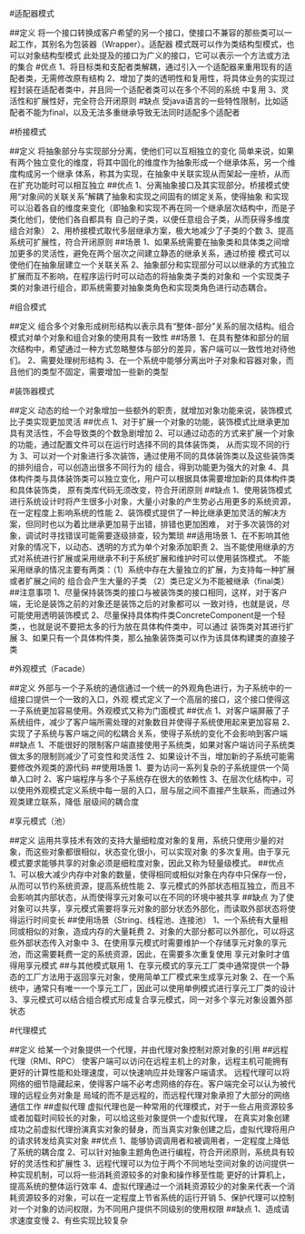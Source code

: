 #适配器模式

##定义
    将一个接口转换成客户希望的另一个接口，使接口不兼容的那些类可以一起工作，其别名为包装器（Wrapper）。适配器
    模式既可以作为类结构型模式，也可以对象结构型模式
    此处提及的接口为广义的接口，它可以表示一个方法或方法的集合
#优点
    1、将目标类和支配者类解耦，通过引入一个适配器来重用现有的适配者类，无需修改原有结构
    2、增加了类的透明性和复用性，将具体业务的实现过程封装在适配者类中，并且同一个适配者类可以在多个不同的系统
    中复用
    3、灵活性和扩展性好，完全符合开闭原则
#缺点
    受java语言的一些特性限制，比如适配者不能为final，以及无法多重继承导致无法同时适配多个适配者
    
#桥接模式

##定义
    将抽象部分与实现部分分离，使他们可以互相独立的变化
    简单来说，如果有两个独立变化的维度，将其中固化的维度作为抽象形成一个继承体系，另一个维度构成另一个继承
    体系，称其为实现，在抽象中关联实现从而架起一座桥，从而在扩充功能时可以相互独立
##优点
    1、分离抽象接口及其实现部分。桥接模式使用“对象间的关联关系”解耦了抽象和实现之间固有的绑定关系，使得抽象
    和实现可以沿着各自的维度来变化（即抽象和实现不再在同一个继承层次结构中，而是子类化他们，使他们各自都具有
    自己的子类，以便任意组合子类，从而获得多维度组合对象）
    2、用桥接模式取代多层继承方案，极大地减少了子类的个数
    3、提高系统可扩展性，符合开闭原则
##场景
    1、如果系统需要在抽象类和具体类之间增加更多的灵活性，避免在两个层次之间建立静态的继承关系，通过桥接
    模式可以使他们在抽象层建立一个关联关系
    2、抽象部分和实现部分可以以继承的方式独立扩展而互不影响，在程序运行时可以动态的将抽象类子类的对象和
    一个实现类子类的对象进行组合，即系统需要对抽象类角色和实现类角色进行动态耦合。 
    
#组合模式

##定义
    组合多个对象形成树形结构以表示具有“整体-部分”关系的层次结构。组合模式对单个对象和组合对象的使用具有一致性
##场景
    1、在具有整体和部分的层次结构中，希望通过一种方式忽略整体与部分的差异，客户端可以一致性地对待他们。
    2、需要处理树形结构
    3、在一个系统中能够分离出叶子对象和容器对象，而且他们的类型不固定，需要增加一些新的类型
    
#装饰器模式

##定义
    动态的给一个对象增加一些额外的职责，就增加对象功能来说，装饰模式比子类实现更加灵活
##优点
    1、对于扩展一个对象的功能，装饰模式比继承更加具有灵活性，不会导致类的个数急剧增加
    2、可以通过动态的方式来扩展一个对象的功能，通过配置文件可以在运行时选择不同的具体装饰类，
    从而实现不同的行为
    3、可以对一个对象进行多次装饰，通过使用不同的具体装饰类以及这些装饰类的排列组合，可以创造出很多不同行为的
    组合，得到功能更为强大的对象
    4、具体构件类与具体装饰类可以独立变化，用户可以根据具体需要增加新的具体构件类和具体装饰类，
    原有类库代码无须改变，符合开闭原则
##缺点
    1、使用装饰模式进行系统设计时将产生很多小对象，大量小对象的产生势必占用更多的系统资源，在一定程度上影响系统的性能
    2、装饰模式提供了一种比继承更加灵活的解决方案，但同时也以为着比继承更加易于出错，排错也更加困难，
    对于多次装饰的对象，调试时寻找错误可能需要逐级排查，较为繁琐
##适用场景
    1、在不影响其他对象的情况下，以动态、透明的方式为单个对象添加职责
    2、当不能使用继承的方式对系统进行扩展或采用继承不利于系统扩展和维护时可以使用装饰模式。
    不能采用继承的情况主要有两类：（1）系统中存在大量独立的扩展，为支持每一种扩展或者扩展之间的
    组合会产生大量的子类
                               （2）类已定义为不能被继承（final类）
##注意事项
    1、尽量保持装饰类的接口与被装饰类的接口相同，这样，对于客户端，无论是装饰之前的对象还是装饰之后的对象都可以
    一致对待，也就是说，尽可能使用透明装饰模式
    2、尽量保持具体构件类ConcreteComponent是一个轻类，，也就是说不要把太多的行为放在具体构件类中，可以通过
    装饰类对其进行扩展
    3、如果只有一个具体构件类，那么抽象装饰类可以作为该具体构建类的直接子类
    
#外观模式（Facade）

##定义
    外部与一个子系统的通信通过一个统一的外观角色进行，为子系统中的一组接口提供一个一致的入口，外观
    模式定义了一个高层的接口，这个接口使得这一子系统更加容易使用。外观模式又称为门面模式
##优点
    1、对客户端屏蔽了子系统组件，减少了客户端所需处理的对象数目并使得子系统使用起来更加容易
    2、实现了子系统与客户端之间的松耦合关系，使得子系统的变化不会影响到客户端
##缺点
    1、不能很好的限制客户端直接使用子系统类，如果对客户端访问子系统类做太多的限制则减少了可变性和灵活性
    2、如果设计不当，增加新的子系统可能需要修改外观类的源代码
##使用场景
    1、要为访问一系列复杂的子系统提供一个简单入口时
    2、客户端程序与多个子系统存在很大的依赖性
    3、在层次化结构中，可以使用外观模式定义系统中每一层的入口，层与层之间不直接产生联系，而通过外观类建立联系，降低
    层级间的耦合度
    
#享元模式（池）

##定义
    运用共享技术有效的支持大量细粒度对象的复用，系统只使用少量的对象，而这些对象都很相似，状态变化很小，可以实现对象
    的多次复用。由于享元模式要求能够共享的对象必须是细粒度对象，因此又称为轻量级模式。
##优点
    1、可以极大减少内存中对象的数量，使得相同或相似对象在内存中只保存一份，从而可以节约系统资源，提高系统性能
    2、享元模式的外部状态相互独立，而且不会影响其内部状态，从而使得享元对象可以在不同的环境中被共享
##缺点
    为了使对象可以共享，享元模式需要将享元对象的部分状态外部化，而读取外部状态将使得运行时间变长
##使用场景（String、线程池、连接池）
    1、一个系统有大量相同或相似的对象，造成内存的大量耗费
    2、对象的大部分都可以外部化，可以将这些外部状态传入对象中
    3、在使用享元模式时需要维护一个存储享元对象的享元池，而这需要耗费一定的系统资源，因此，在需要多次重复使用
    享元对象时才值得用享元模式
##与其他模式联用
    1、在享元模式的享元工厂类中通常提供一个静态的工厂方法用于返回享元对象，使用简单工厂模式来生成享元对象
    2、在一个系统中，通常只有唯一一个享元工厂，因此可以使用单例模式进行享元工厂类的设计
    3、享元模式可以结合组合模式形成复合享元模式，同一对多个享元对象设置外部状态
    
#代理模式

##定义
    给某一个对象提供一个代理，并由代理对象控制对原对象的引用
##远程代理（RMI、RPC）
    使客户端可以访问在远程主机上的对象，远程主机可能拥有更好的计算性能和处理速度，可以快速响应并处理客户端请求。
    远程代理可以将网络的细节隐藏起来，使得客户端不必考虑网络的存在。客户端完全可以认为被代理的远程业务对象是
    局域的而不是远程的，而远程代理对象承担了大部分的网络通信工作
##虚拟代理
    虚拟代理也是一种常用的代理模式，对于一些占用资源较多或者加载时间较长的对象，可以给这些对象提供一个虚拟代理，
    在真实对象创建成功之前虚拟代理扮演真实对象的替身，而当真实对象创建之后，虚拟代理将用户的请求转发给真实对象
##优点
    1、能够协调调用者和被调用者，一定程度上降低了系统的耦合度
    2、可以针对抽象主题角色进行编程，符合开闭原则，系统具有较好的灵活性和扩展性
    3、远程代理可以为位于两个不同地址空间对象的访问提供一种实现机制，可以将一些消耗资源较多的对象和操作移至性能
    更好的计算机上，提高系统的整体运行效率
    4、虚拟代理通过一个消耗资源较少的对象来代表一个消耗资源较多的对象，可以在一定程度上节省系统的运行开销
    5、保护代理可以控制对一个对象的访问权限，为不同用户提供不同级别的使用权限
##缺点
    1、造成请求速度变慢
    2、有些实现比较复杂
    
   